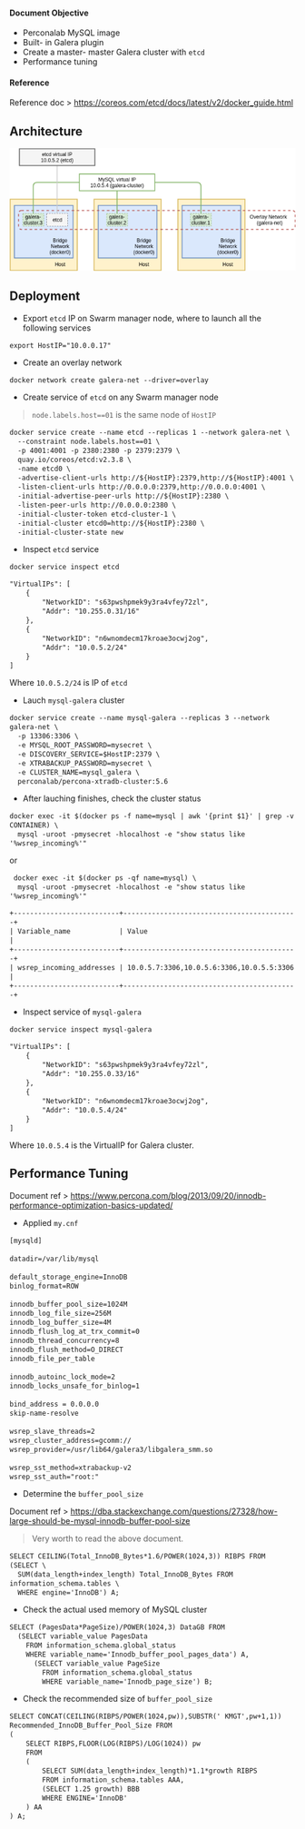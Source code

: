 
#### Document Objective
- Perconalab MySQL image
- Built- in Galera plugin
- Create a master- master Galera cluster with ```etcd```
- Performance tuning

#### Reference

Reference doc > https://coreos.com/etcd/docs/latest/v2/docker_guide.html

## Architecture

<img src="../imgs/20180531_mysql_galera_etcd.png">

## Deployment

- Export ```etcd``` IP on Swarm manager node, where to launch all the following services
```
export HostIP="10.0.0.17"
```

- Create an overlay network

```
docker network create galera-net --driver=overlay
```

- Create service of ```etcd``` on any Swarm manager node

> ```node.labels.host==01``` is the same node of ```HostIP```

```
docker service create --name etcd --replicas 1 --network galera-net \
  --constraint node.labels.host==01 \
  -p 4001:4001 -p 2380:2380 -p 2379:2379 \
  quay.io/coreos/etcd:v2.3.8 \
  -name etcd0 \
  -advertise-client-urls http://${HostIP}:2379,http://${HostIP}:4001 \
  -listen-client-urls http://0.0.0.0:2379,http://0.0.0.0:4001 \
  -initial-advertise-peer-urls http://${HostIP}:2380 \
  -listen-peer-urls http://0.0.0.0:2380 \
  -initial-cluster-token etcd-cluster-1 \
  -initial-cluster etcd0=http://${HostIP}:2380 \
  -initial-cluster-state new
```

- Inspect ```etcd``` service

```
docker service inspect etcd
```

```
"VirtualIPs": [
    {
        "NetworkID": "s63pwshpmek9y3ra4vfey72zl",
        "Addr": "10.255.0.31/16"
    },
    {
        "NetworkID": "n6wnomdecm17kroae3ocwj2og",
        "Addr": "10.0.5.2/24"
    }
]
```

Where ```10.0.5.2/24``` is IP of ```etcd```

- Lauch ```mysql-galera``` cluster

```
docker service create --name mysql-galera --replicas 3 --network galera-net \
  -p 13306:3306 \
  -e MYSQL_ROOT_PASSWORD=mysecret \
  -e DISCOVERY_SERVICE=$HostIP:2379 \
  -e XTRABACKUP_PASSWORD=mysecret \
  -e CLUSTER_NAME=mysql_galera \
  perconalab/percona-xtradb-cluster:5.6
```

- After lauching finishes, check the cluster status

```
docker exec -it $(docker ps -f name=mysql | awk '{print $1}' | grep -v CONTAINER) \
  mysql -uroot -pmysecret -hlocalhost -e "show status like '%wsrep_incoming%'"
```

or

```
 docker exec -it $(docker ps -qf name=mysql) \
  mysql -uroot -pmysecret -hlocalhost -e "show status like '%wsrep_incoming%'"
 ```

```
+--------------------------+-------------------------------------------+
| Variable_name            | Value                                     |
+--------------------------+-------------------------------------------+
| wsrep_incoming_addresses | 10.0.5.7:3306,10.0.5.6:3306,10.0.5.5:3306 |
+--------------------------+-------------------------------------------+
```

- Inspect service of ```mysql-galera```

```
docker service inspect mysql-galera
```

```
"VirtualIPs": [
    {
        "NetworkID": "s63pwshpmek9y3ra4vfey72zl",
        "Addr": "10.255.0.33/16"
    },
    {
        "NetworkID": "n6wnomdecm17kroae3ocwj2og",
        "Addr": "10.0.5.4/24"
    }
]
```

Where ```10.0.5.4``` is the VirtualIP for Galera cluster.

## Performance Tuning

Document ref > https://www.percona.com/blog/2013/09/20/innodb-performance-optimization-basics-updated/

- Applied ```my.cnf```

```
[mysqld]

datadir=/var/lib/mysql

default_storage_engine=InnoDB
binlog_format=ROW

innodb_buffer_pool_size=1024M
innodb_log_file_size=256M
innodb_log_buffer_size=4M
innodb_flush_log_at_trx_commit=0
innodb_thread_concurrency=8
innodb_flush_method=O_DIRECT
innodb_file_per_table

innodb_autoinc_lock_mode=2
innodb_locks_unsafe_for_binlog=1

bind_address = 0.0.0.0
skip-name-resolve

wsrep_slave_threads=2
wsrep_cluster_address=gcomm://
wsrep_provider=/usr/lib64/galera3/libgalera_smm.so

wsrep_sst_method=xtrabackup-v2
wsrep_sst_auth="root:"
```

- Determine the ```buffer_pool_size```

Document ref > https://dba.stackexchange.com/questions/27328/how-large-should-be-mysql-innodb-buffer-pool-size

> Very worth to read the above document.

```
SELECT CEILING(Total_InnoDB_Bytes*1.6/POWER(1024,3)) RIBPS FROM (SELECT \
  SUM(data_length+index_length) Total_InnoDB_Bytes FROM information_schema.tables \
  WHERE engine='InnoDB') A;
```

- Check the actual used memory of MySQL cluster

```
SELECT (PagesData*PageSize)/POWER(1024,3) DataGB FROM
  (SELECT variable_value PagesData
    FROM information_schema.global_status
    WHERE variable_name='Innodb_buffer_pool_pages_data') A,
      (SELECT variable_value PageSize
        FROM information_schema.global_status
        WHERE variable_name='Innodb_page_size') B;
```

- Check the recommended size of ```buffer_pool_size```

```
SELECT CONCAT(CEILING(RIBPS/POWER(1024,pw)),SUBSTR(' KMGT',pw+1,1))
Recommended_InnoDB_Buffer_Pool_Size FROM
(
    SELECT RIBPS,FLOOR(LOG(RIBPS)/LOG(1024)) pw
    FROM
    (
        SELECT SUM(data_length+index_length)*1.1*growth RIBPS
        FROM information_schema.tables AAA,
        (SELECT 1.25 growth) BBB
        WHERE ENGINE='InnoDB'
    ) AA
) A;
```
